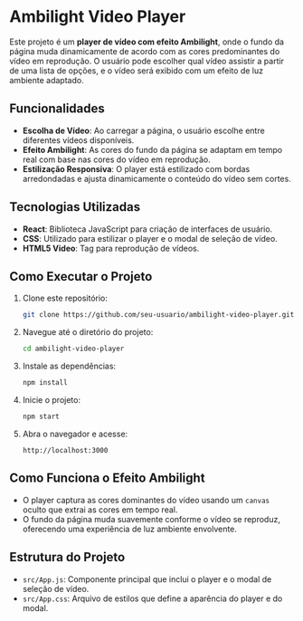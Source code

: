 
# Ambilight Video Player

Este projeto é um **player de vídeo com efeito Ambilight**, onde o fundo da página muda dinamicamente de acordo com as cores predominantes do vídeo em reprodução. O usuário pode escolher qual vídeo assistir a partir de uma lista de opções, e o vídeo será exibido com um efeito de luz ambiente adaptado.

## Funcionalidades

- **Escolha de Vídeo**: Ao carregar a página, o usuário escolhe entre diferentes vídeos disponíveis.
- **Efeito Ambilight**: As cores do fundo da página se adaptam em tempo real com base nas cores do vídeo em reprodução.
- **Estilização Responsiva**: O player está estilizado com bordas arredondadas e ajusta dinamicamente o conteúdo do vídeo sem cortes.

## Tecnologias Utilizadas

- **React**: Biblioteca JavaScript para criação de interfaces de usuário.
- **CSS**: Utilizado para estilizar o player e o modal de seleção de vídeo.
- **HTML5 Video**: Tag para reprodução de vídeos.

## Como Executar o Projeto

1. Clone este repositório:

   ```bash
   git clone https://github.com/seu-usuario/ambilight-video-player.git
   ```

2. Navegue até o diretório do projeto:

   ```bash
   cd ambilight-video-player
   ```

3. Instale as dependências:

   ```bash
   npm install
   ```

4. Inicie o projeto:

   ```bash
   npm start
   ```

5. Abra o navegador e acesse:

   ```
   http://localhost:3000
   ```

## Como Funciona o Efeito Ambilight

- O player captura as cores dominantes do vídeo usando um `canvas` oculto que extrai as cores em tempo real.
- O fundo da página muda suavemente conforme o vídeo se reproduz, oferecendo uma experiência de luz ambiente envolvente.

## Estrutura do Projeto

- `src/App.js`: Componente principal que inclui o player e o modal de seleção de vídeo.
- `src/App.css`: Arquivo de estilos que define a aparência do player e do modal.
